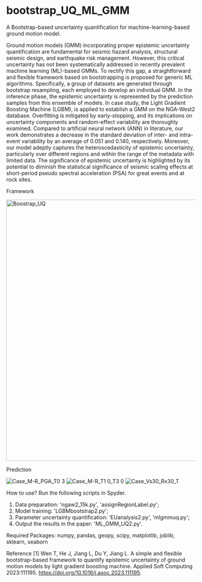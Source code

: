# bootstrap_UQ_ML_GMM

A Bootstrap-based uncertainty quantification for machine-learning-based ground motion model.

Ground motion models (GMM) incorporating proper epistemic uncertainty quantification are fundamental for seismic hazard analysis, structural seismic design, and earthquake risk management. However, this critical uncertainty has not been systematically addressed in recently prevalent machine learning (ML)-based GMMs. To rectify this gap, a straightforward and flexible framework based on bootstrapping is proposed for generic ML algorithms. Specifically, a group of datasets are generated through bootstrap resampling, each employed to develop an individual GMM. In the inference phase, the epistemic uncertainty is represented by the prediction samples from this ensemble of models. In case study, the Light Gradient Boosting Machine (LGBM), is applied to establish a GMM on the NGA-West2 database. Overfitting is mitigated by early-stopping, and its implications on uncertainty components and random-effect variability are thoroughly examined. Compared to artificial neural network (ANN) in literature, our work demonstrates a decrease in the standard deviation of inter- and intra-event variability by an average of 0.051 and 0.140, respectively. Moreover, our model adeptly captures the heteroscedasticity of epistemic uncertainty, particularly over different regions and within the range of the metadata with limited data. The significance of epistemic uncertainty is highlighted by its potential to diminish the statistical significance of seismic scaling effects at short-period pseudo spectral acceleration (PSA) for great events and at rock sites.

Framework

<img width="695" alt="Boostrap_UQ" src="https://github.com/user-attachments/assets/441e90db-e0a5-40ec-a00a-4d869fb1b9dc">

Prediction

![Case_M-R_PGA_T0 3](https://github.com/user-attachments/assets/0110c1f2-31bd-46be-b18f-6b98334040df)
![Case_M-R_T1 0_T3 0](https://github.com/user-attachments/assets/7ba9a97e-04e7-4053-bd91-061fc1ae1b16)
![Case_Vs30_Rx30_T](https://github.com/user-attachments/assets/7159045b-66af-45c8-a09d-365e0c712435)

How to use? Run the following scripts in Spyder.
1) Data preparation: 'ngaw2_15k.py', 'assignRegionLabel.py';
2) Model training: 'LGBMbootstrap2.py';
3) Parameter uncertainty quantification: 'EUanalysis2.py', 'mlgmmuq.py';
4) Output the results in the paper: 'ML_GMM_UQ2.py'.

Required Packages:
numpy, pandas, geopy, scipy, matplotlib, joblib, sklearn, seaborn

Reference
[1] Wen T, He J, Jiang L, Du Y, Jiang L. A simple and flexible bootstrap-based framework to quantify epistemic uncertainty of ground motion models by light gradient boosting machine. Applied Soft Computing 2023:111195. https://doi.org/10.1016/j.asoc.2023.111195.
